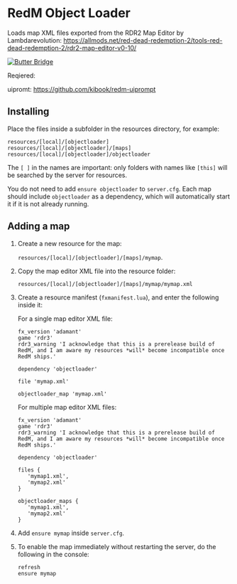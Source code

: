 # RedM Object Loader

Loads map XML files exported from the RDR2 Map Editor by Lambdarevolution: https://allmods.net/red-dead-redemption-2/tools-red-dead-redemption-2/rdr2-map-editor-v0-10/

[![Butter Bridge](https://i.imgur.com/qlmvzwdm.jpg)](https://imgur.com/qlmvzwd)

Reqiered:

uipromt:
https://github.com/kibook/redm-uiprompt


## Installing

Place the files inside a subfolder in the resources directory, for example:


```
resources/[local]/[objectloader]
resources/[local]/[objectloader]/[maps]
resources/[local]/[objectloader]/objectloader
```

The `[ ]` in the names are important: only folders with names like `[this]` will be searched by the server for resources.

You do not need to add `ensure objectloader` to `server.cfg`. Each map should include `objectloader` as a dependency, which will automatically start it if it is not already running.

## Adding a map

1. Create a new resource for the map:

   `resources/[local]/[objectloader]/[maps]/mymap`.

2. Copy the map editor XML file into the resource folder:

   `resources/[local]/[objectloader]/[maps]/mymap/mymap.xml`
   
3. Create a resource manifest (`fxmanifest.lua`), and enter the following inside it:

   For a single map editor XML file:
   ```
   fx_version 'adamant'
   game 'rdr3'
   rdr3_warning 'I acknowledge that this is a prerelease build of RedM, and I am aware my resources *will* become incompatible once RedM ships.'
   
   dependency 'objectloader'
   
   file 'mymap.xml'
   
   objectloader_map 'mymap.xml'
   ```
   
   For multiple map editor XML files:
   ```
   fx_version 'adamant'
   game 'rdr3'
   rdr3_warning 'I acknowledge that this is a prerelease build of RedM, and I am aware my resources *will* become incompatible once RedM ships.'
   
   dependency 'objectloader'
   
   files {
      'mymap1.xml',
      'mymap2.xml'
   }
   
   objectloader_maps {
      'mymap1.xml',
      'mymap2.xml'
   }
   ```
   
4. Add `ensure mymap` inside `server.cfg`.

5. To enable the map immediately without restarting the server, do the following in the console:

   ```
   refresh
   ensure mymap
   ```
